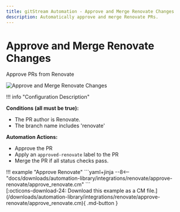 ```yaml
---
title: gitStream Automation - Approve and Merge Renovate Changes
description: Automatically approve and merge Renovate PRs.
---
```

# Approve and Merge Renovate Changes

<!-- --8<-- [start:example]-->
Approve PRs from Renovate

![Approve and Merge Renovate Changes](/automations/integrations/renovate/approve-renovate/approve-renovate.png)

!!! info "Configuration Description"

**Conditions (all must be true):**

* The PR author is Renovate.
* The branch name includes 'renovate'

**Automation Actions:**

* Approve the PR
* Apply an `approved-renovate` label to the PR
* Merge the PR if all status checks pass.

<div class="automationExample" markdown="1">
!!! example "Approve Renovate"
    ```yaml+jinja
    --8<-- "docs/downloads/automation-library/integrations/renovate/approve-renovate/approve_renovate.cm"
    ```
    <div class="result" markdown>
      <span>
      [:octicons-download-24: Download this example as a CM file.](/downloads/automation-library/integrations/renovate/approve-renovate/approve_renovate.cm){ .md-button }
      </span>
    </div>
<!-- --8<-- [end:example]-->


